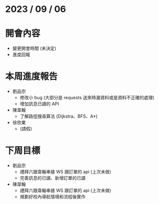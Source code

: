 # 2023 / 09 / 06

# 開會內容
- 變更開會時間 (未決定)
- 進度回報

# 本周進度報告
- 劉品宗
  - 修改小 bug (大部分是 requests 送來時漏資料或是資料不正確的處理)
  - 增加訊息已讀的 API
- 陳韋翰
  - 了解路徑搜尋算法 (Dijkstra、BFS、A*)
- 徐欣業
  - (請假)

# 下周目標
- 劉品宗
  - 禮拜六跟韋翰串接 WS 跟訂單的 api (上次未做)
  - 完善訊息的已讀、新增訂單的已讀
- 陳韋翰
  - 禮拜六跟韋翰串接 WS 跟訂單的 api (上次未做)
  - 規劃好校內導航情境和流程後實作

